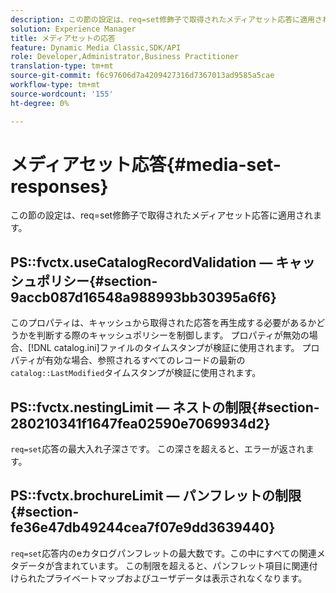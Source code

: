 ```yaml
---
description: この節の設定は、req=set修飾子で取得されたメディアセット応答に適用されます。
solution: Experience Manager
title: メディアセットの応答
feature: Dynamic Media Classic,SDK/API
role: Developer,Administrator,Business Practitioner
translation-type: tm+mt
source-git-commit: f6c97606d7a4209427316d7367013ad9585a5cae
workflow-type: tm+mt
source-wordcount: '155'
ht-degree: 0%

---
```



# メディアセット応答{#media-set-responses}

この節の設定は、req=set修飾子で取得されたメディアセット応答に適用されます。

## PS::fvctx.useCatalogRecordValidation — キャッシュポリシー{#section-9accb087d16548a988993bb30395a6f6}

このプロパティは、キャッシュから取得された応答を再生成する必要があるかどうかを判断する際のキャッシュポリシーを制御します。 プロパティが無効の場合、[!DNL catalog.ini]ファイルのタイムスタンプが検証に使用されます。 プロパティが有効な場合、参照されるすべてのレコードの最新の`catalog::LastModified`タイムスタンプが検証に使用されます。

## PS::fvctx.nestingLimit — ネストの制限{#section-280210341f1647fea02590e7069934d2}

`req=set`応答の最大入れ子深さです。 この深さを超えると、エラーが返されます。

## PS::fvctx.brochureLimit — パンフレットの制限{#section-fe36e47db49244cea7f07e9dd3639440}

`req=set`応答内のeカタログパンフレットの最大数です。この中にすべての関連メタデータが含まれています。 この制限を超えると、パンフレット項目に関連付けられたプライベートマップおよびユーザデータは表示されなくなります。
